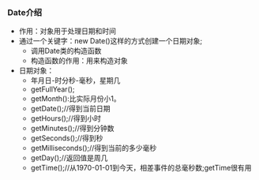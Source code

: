 ### Date介绍
* 作用：对象用于处理日期和时间
* 通过一个关键字：new Date()这样的方式创建一个日期对象;
    * 调用Date类的构造函数
    * 构造函数的作用：用来构造对象
* 日期对象：
    * 年月日-时分秒-毫秒，星期几
    * getFullYear();
    * getMonth():比实际月份小1。
    * getDate();//得到当前日期
    * getHours();//得到小时
    * getMinutes();//得到分钟数
    * getSeconds();//得到秒
    * getMilliseconds();//得到当前的多少毫秒
    * getDay();//返回值是周几
    * getTime();//从1970-01-01到今天，相差事件的总毫秒数;getTime很有用

